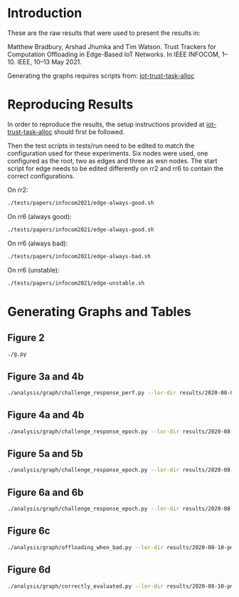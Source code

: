 # Introduction

These are the raw results that were used to present the results in:

 Matthew Bradbury, Arshad Jhumka and Tim Watson.
 Trust Trackers for Computation Offloading in Edge-Based IoT Networks. In IEEE INFOCOM, 1–10. IEEE, 10–13 May 2021.

Generating the graphs requires scripts from: [iot-trust-task-alloc](https://github.com/MBradbury/iot-trust-task-alloc)

# Reproducing Results

In order to reproduce the results, the setup instructions provided at [iot-trust-task-alloc](https://github.com/MBradbury/iot-trust-task-alloc) should first be followed.

Then the test scripts in tests/run need to be edited to match the configuration used for these experiments. Six nodes were used, one configured as the root, two as edges and three as wsn nodes. The start script for edge needs to be edited differently on rr2 and rr6 to contain the correct configurations.

On rr2:
```bash
./tests/papers/infocom2021/edge-always-good.sh
```

On rr6 (always good):
```bash
./tests/papers/infocom2021/edge-always-good.sh
```

On rr6 (always bad):
```bash
./tests/papers/infocom2021/edge-always-bad.sh
```

On rr6 (unstable):
```bash
./tests/papers/infocom2021/edge-unstable.sh
```

# Generating Graphs and Tables

## Figure 2

```bash
./g.py
```

## Figure 3a and 4b

```bash
./analysis/graph/challenge_response_perf.py --lor-dir results/2020-08-09-pm-two-good
```

## Figure 4a and 4b

```bash
./analysis/graph/challenge_response_epoch.py --lor-dir results/2020-08-09-pm-two-good
```

## Figure 5a and 5b

```bash
./analysis/graph/challenge_response_epoch.py --lor-dir results/2020-08-09-pm-one-good-one-bad
```

## Figure 6a and 6b

```bash
./analysis/graph/challenge_response_epoch.py --lor-dir results/2020-08-10-pm3-one-good-one-unstable-1200
```

## Figure 6c

```bash
./analysis/graph/offloading_when_bad.py --lor-dir results/2020-08-10-pm3-one-good-one-unstable-1200
```

## Figure 6d

```bash
./analysis/graph/correctly_evaluated.py --lor-dir results/2020-08-10-pm3-one-good-one-unstable-1200
```

